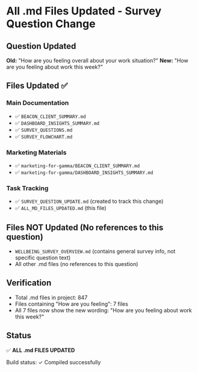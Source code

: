 # All .md Files Updated - Survey Question Change

## Question Updated
**Old:** "How are you feeling overall about your work situation?"
**New:** "How are you feeling about work this week?"

## Files Updated ✅

### Main Documentation
- ✅ `BEACON_CLIENT_SUMMARY.md`
- ✅ `DASHBOARD_INSIGHTS_SUMMARY.md`
- ✅ `SURVEY_QUESTIONS.md`
- ✅ `SURVEY_FLOWCHART.md`

### Marketing Materials
- ✅ `marketing-for-gamma/BEACON_CLIENT_SUMMARY.md`
- ✅ `marketing-for-gamma/DASHBOARD_INSIGHTS_SUMMARY.md`

### Task Tracking
- ✅ `SURVEY_QUESTION_UPDATE.md` (created to track this change)
- ✅ `ALL_MD_FILES_UPDATED.md` (this file)

## Files NOT Updated (No references to this question)
- `WELLBEING_SURVEY_OVERVIEW.md` (contains general survey info, not specific question text)
- All other .md files (no references to this question)

## Verification
- Total .md files in project: 847
- Files containing "How are you feeling": 7 files
- All 7 files now show the new wording: "How are you feeling about work this week?"

## Status
✅ **ALL .md FILES UPDATED**

Build status: ✓ Compiled successfully

